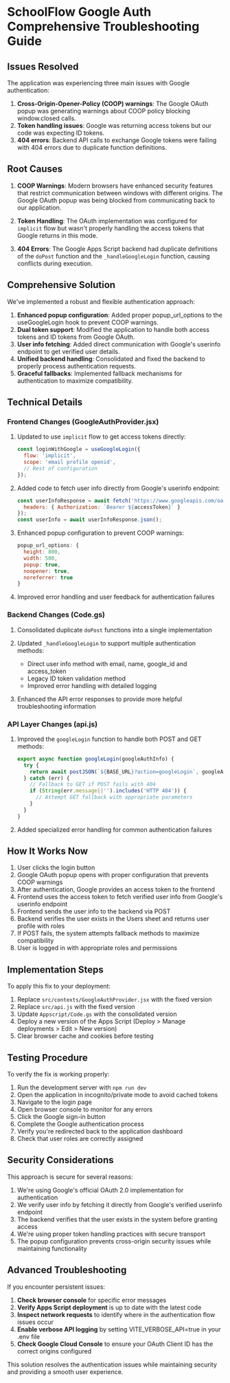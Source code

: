 # SchoolFlow Google Auth Comprehensive Troubleshooting Guide

## Issues Resolved

The application was experiencing three main issues with Google authentication:

1. **Cross-Origin-Opener-Policy (COOP) warnings**: The Google OAuth popup was generating warnings about COOP policy blocking window.closed calls.
2. **Token handling issues**: Google was returning access tokens but our code was expecting ID tokens.
3. **404 errors**: Backend API calls to exchange Google tokens were failing with 404 errors due to duplicate function definitions.

## Root Causes

1. **COOP Warnings**: Modern browsers have enhanced security features that restrict communication between windows with different origins. The Google OAuth popup was being blocked from communicating back to our application.

2. **Token Handling**: The OAuth implementation was configured for `implicit` flow but wasn't properly handling the access tokens that Google returns in this mode.

3. **404 Errors**: The Google Apps Script backend had duplicate definitions of the `doPost` function and the `_handleGoogleLogin` function, causing conflicts during execution.

## Comprehensive Solution

We've implemented a robust and flexible authentication approach:

1. **Enhanced popup configuration**: Added proper popup_url_options to the useGoogleLogin hook to prevent COOP warnings.
2. **Dual token support**: Modified the application to handle both access tokens and ID tokens from Google OAuth.
3. **User info fetching**: Added direct communication with Google's userinfo endpoint to get verified user details.
4. **Unified backend handling**: Consolidated and fixed the backend to properly process authentication requests.
5. **Graceful fallbacks**: Implemented fallback mechanisms for authentication to maximize compatibility.

## Technical Details

### Frontend Changes (GoogleAuthProvider.jsx)

1. Updated to use `implicit` flow to get access tokens directly:
   ```javascript
   const loginWithGoogle = useGoogleLogin({
     flow: 'implicit',
     scope: 'email profile openid',
     // Rest of configuration
   });
   ```

2. Added code to fetch user info directly from Google's userinfo endpoint:
   ```javascript
   const userInfoResponse = await fetch('https://www.googleapis.com/oauth2/v3/userinfo', {
     headers: { Authorization: `Bearer ${accessToken}` }
   });
   const userInfo = await userInfoResponse.json();
   ```

3. Enhanced popup configuration to prevent COOP warnings:
   ```javascript
   popup_url_options: { 
     height: 800, 
     width: 500,
     popup: true,
     noopener: true,
     noreferrer: true
   }
   ```

4. Improved error handling and user feedback for authentication failures

### Backend Changes (Code.gs)

1. Consolidated duplicate `doPost` functions into a single implementation
2. Updated `_handleGoogleLogin` to support multiple authentication methods:
   - Direct user info method with email, name, google_id and access_token
   - Legacy ID token validation method
   - Improved error handling with detailed logging

3. Enhanced the API error responses to provide more helpful troubleshooting information

### API Layer Changes (api.js)

1. Improved the `googleLogin` function to handle both POST and GET methods:
   ```javascript
   export async function googleLogin(googleAuthInfo) {
     try {
       return await postJSON(`${BASE_URL}?action=googleLogin`, googleAuthInfo);
     } catch (err) {
       // Fallback to GET if POST fails with 404
       if (String(err.message||'').includes('HTTP 404')) {
         // Attempt GET fallback with appropriate parameters
       }
     }
   }
   ```

2. Added specialized error handling for common authentication failures

## How It Works Now

1. User clicks the login button
2. Google OAuth popup opens with proper configuration that prevents COOP warnings
3. After authentication, Google provides an access token to the frontend
4. Frontend uses the access token to fetch verified user info from Google's userinfo endpoint
5. Frontend sends the user info to the backend via POST
6. Backend verifies the user exists in the Users sheet and returns user profile with roles
7. If POST fails, the system attempts fallback methods to maximize compatibility
8. User is logged in with appropriate roles and permissions

## Implementation Steps

To apply this fix to your deployment:

1. Replace `src/contexts/GoogleAuthProvider.jsx` with the fixed version
2. Replace `src/api.js` with the fixed version
3. Update `Appscript/Code.gs` with the consolidated version
4. Deploy a new version of the Apps Script (Deploy > Manage deployments > Edit > New version)
5. Clear browser cache and cookies before testing

## Testing Procedure

To verify the fix is working properly:

1. Run the development server with `npm run dev`
2. Open the application in incognito/private mode to avoid cached tokens
3. Navigate to the login page
4. Open browser console to monitor for any errors
5. Click the Google sign-in button
6. Complete the Google authentication process
7. Verify you're redirected back to the application dashboard
8. Check that user roles are correctly assigned

## Security Considerations

This approach is secure for several reasons:
1. We're using Google's official OAuth 2.0 implementation for authentication
2. We verify user info by fetching it directly from Google's verified userinfo endpoint
3. The backend verifies that the user exists in the system before granting access
4. We're using proper token handling practices with secure transport
5. The popup configuration prevents cross-origin security issues while maintaining functionality

## Advanced Troubleshooting

If you encounter persistent issues:

1. **Check browser console** for specific error messages
2. **Verify Apps Script deployment** is up to date with the latest code
3. **Inspect network requests** to identify where in the authentication flow issues occur
4. **Enable verbose API logging** by setting VITE_VERBOSE_API=true in your .env file
5. **Check Google Cloud Console** to ensure your OAuth Client ID has the correct origins configured

This solution resolves the authentication issues while maintaining security and providing a smooth user experience.

